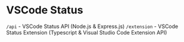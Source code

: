 # VSCode Status

`/api` - VSCode Status API (Node.js & Express.js)
`/extension` - VSCode Status Extension (Typescript & Visual Studio Code Extension API)